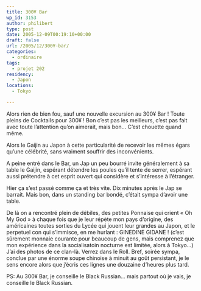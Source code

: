 ```yaml
---
title: 300¥ Bar
wp_id: 3153
author: philibert
type: post
date: 2005-12-09T00:19:10+00:00
draft: false
url: /2005/12/300¥-bar/
categories:
  - ordinaire
tags:
  - projet 202
residency:
  - Japon
locations:
  - Tokyo

---
```

Alors rien de bien fou, sauf une nouvelle excursion au 300¥ Bar ! Toute pleins de Cocktails pour 300¥ ! Bon c&rsquo;est pas les meilleurs, c&rsquo;est pas fait avec toute l&rsquo;attention qu&rsquo;on aimerait, mais bon&#8230; C&rsquo;est chouette quand même.

Alors le Gaijin au Japon à cette particularité de recevoir les mêmes égars qu&rsquo;une célébrité, sans vraiment souffrir des inconvénients. 

A peine entré dans le Bar, un Jap un peu bourré invite généralement à sa table le Gaijin, espérant détendre les poules qu&rsquo;il tente de serrer, espérant aussi prétendre à cet esprit ouvert qui considère et s&rsquo;intéresse à l&rsquo;étranger. 

Hier ça s&rsquo;est passé comme ça et très vite. Dix minutes après le Jap se barrait. Mais bon, dans un standing bar bondé, c&rsquo;était sympa d&rsquo;avoir une table. 

De là on a rencontré plein de débiles, des petites Ponnaise qui crient « Oh My God » à chaque fois que je leur répète mon pays d&rsquo;origine, des américaines toutes sorties du Lycée qui jouent leur grandes au Japon, et le perpetuel con qui s&rsquo;immisce, en me hurlant : GINEDINE GIDANE ! (c&rsquo;est sûrement monnaie courante pour beaucoup de gens, mais comprenez que mon expérience dans la socialisatoin nocturne est limitée, alors à Tokyo&#8230;) J&rsquo;ai des photos de ce clan-là. Verrez dans le Roll. Bref, soirée sympa, conclue par une énorme soupe chinoise à minuit au goût persistant, je le sens encore alors que j&rsquo;écris ces lignes une douzaine d&rsquo;heures plus tard.

PS: Au 300¥ Bar, je conseille le Black Russian&#8230; mais partout où je vais, je conseille le Black Russian.